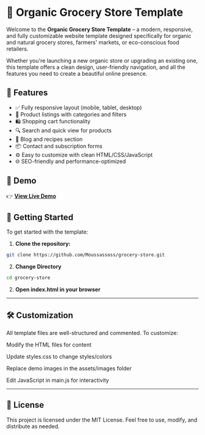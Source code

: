 # 🛒 Organic Grocery Store Template

Welcome to the **Organic Grocery Store Template** – a modern, responsive, and fully customizable website template designed specifically for organic and natural grocery stores, farmers' markets, or eco-conscious food retailers.

Whether you're launching a new organic store or upgrading an existing one, this template offers a clean design, user-friendly navigation, and all the features you need to create a beautiful online presence.

## 🌿 Features

- ✅ Fully responsive layout (mobile, tablet, desktop)
- 🍎 Product listings with categories and filters
- 🛍️ Shopping cart functionality
- 🔍 Search and quick view for products
- 🧾 Blog and recipes section
- 📦 Contact and subscription forms
- ⚙️ Easy to customize with clean HTML/CSS/JavaScript
- 🌐 SEO-friendly and performance-optimized

## 🧪 Demo

👉 **[View Live Demo](https://moussassoss.github.io/grocery-store/)**  


## 🚀 Getting Started

To get started with the template:

1. **Clone the repository:**
```bash
git clone https://github.com/Moussassoss/grocery-store.git
```
2. **Change Directory**
 ```bash
cd grocery-store
```

2. **Open index.html in your browser**

---

## 🛠️ Customization
All template files are well-structured and commented. To customize:

Modify the HTML files for content

Update styles.css to change styles/colors

Replace demo images in the assets/images folder

Edit JavaScript in main.js for interactivity

---
## 📄 License
This project is licensed under the MIT License.
Feel free to use, modify, and distribute as needed.
